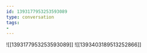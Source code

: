 ```yaml
---
id: 1393177953253593089
type: conversation
tags:
- 
---
```

![[1393177953253593089]]
![[1393403189513252866]]

